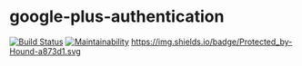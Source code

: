 # google-plus-authentication

[![Build Status](https://travis-ci.org/eldrego/google-plus-authentication.svg?branch=master)](https://travis-ci.org/eldrego/google-plus-authentication) [![Maintainability](https://api.codeclimate.com/v1/badges/18b41235afece1642971/maintainability)](https://codeclimate.com/github/eldrego/google-plus-authentication/maintainability) https://img.shields.io/badge/Protected_by-Hound-a873d1.svg
